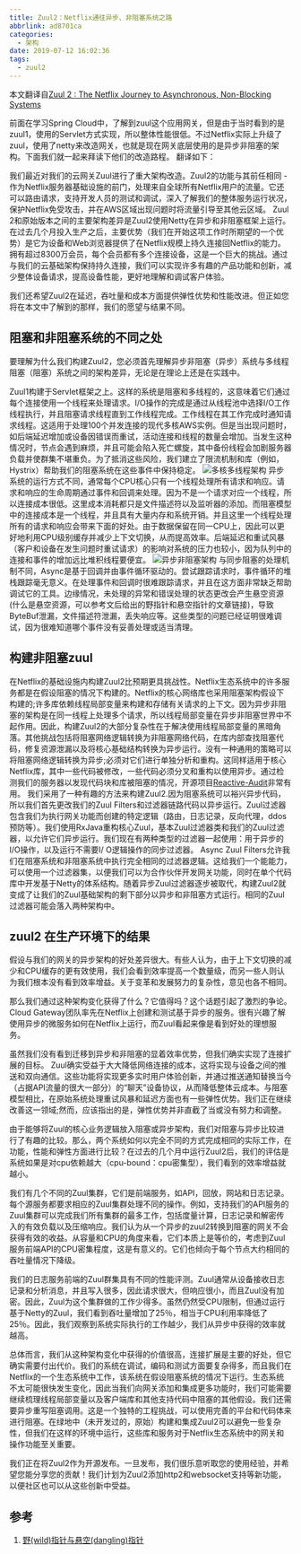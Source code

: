 ```yaml
---
title: Zuul2：Netflix通往异步、非阻塞系统之路
abbrlink: ad8701ca
categories:
  - 架构
date: 2019-07-12 16:02:36
tags:
  - zuul2
---
```

本文翻译自[Zuul 2 : The Netflix Journey to Asynchronous, Non-Blocking Systems](https://medium.com/netflix-techblog/zuul-2-the-netflix-journey-to-asynchronous-non-blocking-systems-45947377fb5c)

前面在学习Spring Cloud中，了解到zuul这个应用网关，但是由于当时看到的是zuul1，使用的Servlet方式实现，所以整体性能很低。不过Netflix实际上升级了zuul，使用了netty来改造网关，也就是现在网关底层使用的是异步非阻塞的架构。下面我们就一起来拜读下他们的改造路程。
翻译如下：

我们最近对我们的云网关Zuul进行了重大架构改造。Zuul2的功能与其前任相同 - 作为Netflix服务器基础设施的前门，处理来自全球所有Netflix用户的流量。它还可以路由请求，支持开发人员的测试和调试，深入了解我们的整体服务运行状况，保护Netflix免受攻击，并在AWS区域出现问题时将流量引导至其他云区域。 Zuul 2和原始版本之间的主要架构差异是Zuul2使用Netty在异步和非阻塞框架上运行。在过去几个月投入生产之后，主要优势（我们在开始这项工作时所期望的一个优势）是它为设备和Web浏览器提供了在Netflix规模上持久连接回Netflix的能力。拥有超过8300万会员，每个会员都有多个连接设备，这是一个巨大的挑战。通过与我们的云基础架构保持持久连接，我们可以实现许多有趣的产品功能和创新，减少整体设备请求，提高设备性能，更好地理解和调试客户体验。

我们还希望Zuul2在延迟，吞吐量和成本方面提供弹性优势和性能改进。但正如您将在本文中了解到的那样，我们的愿望与结果不同。
<!-- more -->
## 阻塞和非阻塞系统的不同之处

要理解为什么我们构建Zuul2，您必须首先理解异步非阻塞（异步）系统与多线程阻塞（阻塞）系统之间的架构差异，无论是在理论上还是在实践中。

Zuul1构建于Servlet框架之上。这样的系统是阻塞和多线程的，这意味着它们通过每个连接使用一个线程来处理请求。I/O操作的完成是通过从线程池中选择I/O工作线程执行，并且阻塞请求线程直到工作线程完成。工作线程在其工作完成时通知请求线程。这适用于处理100个并发连接的现代多核AWS实例。但是当出现问题时，如后端延迟增加或设备因错误而重试，活动连接和线程的数量会增加。当发生这种情况时，节点会遇到麻烦，并且可能会陷入死亡螺旋，其中备份线程会加剧服务器负载并使群集不堪重负。为了抵消这些风险，我们建立了限流机制和库（例如，
Hystrix）帮助我们的阻塞系统在这些事件中保持稳定。
![多核多线程架构](/sourcehttps://cdn.jsdelivr.net/gh/fengxiu/img/0_kPzgZrACokyPJJfy.png)
异步系统的运行方式不同，通常每个CPU核心只有一个线程处理所有请求和响应。请求和响应的生命周期通过事件和回调来处理。因为不是一个请求对应一个线程，所以连接成本很低。这里成本消耗都只是文件描述符以及监听器的添加。而阻塞模型中的连接成本是一个线程，并且具有大量内存和系统开销。并且这里一个线程处理所有的请求和响应会带来下面的好处。由于数据保留在同一CPU上，因此可以更好地利用CPU级别缓存并减少上下文切换，从而提高效率。后端延迟和重试风暴（客户和设备在发生问题时重试请求）的影响对系统的压力也较小，因为队列中的连接和事件的增加远比堆积线程要便宜。
![异步非阻塞架构](/sourcehttps://cdn.jsdelivr.net/gh/fengxiu/img/0_jrG2ldEVRRJcgpkj.png)
与同步阻塞的处理机制不同，Async是基于回调并由事件循环驱动的。尝试跟踪请求时，事件循环的堆栈跟踪毫无意义。在处理事件和回调时很难跟踪请求，并且在这方面非常缺乏帮助调试它的工具。边缘情况，未处理的异常和错误处理的状态更改会产生悬空资源(什么是悬空资源，可以参考文后给出的野指针和悬空指针的文章链接)，导致ByteBuf泄漏，文件描述符泄漏，丢失响应等。这些类型的问题已经证明很难调试，因为很难知道哪个事件没有妥善处理或适当清理。

## 构建非阻塞zuul

在Netflix的基础设施内构建Zuul2比预期更具挑战性。Netflix生态系统中的许多服务都是在假设阻塞的情况下构建的。Netflix的核心网络库也采用阻塞架构假设下构建的;许多库依赖线程局部变量来构建和存储有关请求的上下文。因为异步非阻塞的架构是在同一线程上处理多个请求，所以线程局部变量在异步非阻塞世界中不起作用。因此，构建Zuul2的大部分复杂性在于解决使用线程局部变量的黑暗角落。其他挑战包括将阻塞网络逻辑转换为非阻塞网络代码，在库内部查找阻塞代码，修复资源泄漏以及将核心基础结构转换为异步运行。没有一种通用的策略可以将阻塞网络逻辑转换为异步;必须对它们进行单独分析和重构。这同样适用于核心Netflix库，其中一些代码被修改，一些代码必须分叉和重构以使用异步。通过检测我们的服务器以发现代码块和库被阻塞的情况，开源项目[Reactive-Audit](https://github.com/octo-online/reactive-audit)非常有用。
我们采用了一种有趣的方法来构建Zuul2.因为阻塞系统可以裕兴异步代码，所以我们首先更改我们的Zuul Filters和过滤器链路代码以异步运行。Zuul过滤器包含我们为执行网关功能而创建的特定逻辑（路由，日志记录，反向代理，ddos预防等）。我们使用RxJava重构核心Zuul，基本Zuul过滤器类和我们的Zuul过滤器，以允许它们异步运行。我们现在有两种类型的过滤器一起使用：用于异步的I/O操作，以及运行不需要I/ O逻辑操作的同步过滤器。 Async Zuul Filters允许我们在阻塞系统和非阻塞系统中执行完全相同的过滤器逻辑。这给我们一个能能力，可以使用一个过滤器集，以便我们可以为合作伙伴开发网关功能，同时在单个代码库中开发基于Netty的体系结构。随着异步Zuul过滤器逐步被取代，构建Zuul2就变成了让我们的Zuul基础架构的剩下部分以异步和非阻塞方式运行。相同的Zuul过滤器可能会落入两种架构中。

## zuul2 在生产环境下的结果

假设与我们的网关的异步架构的好处差异很大。有些人认为，由于上下文切换的减少和CPU缓存的更有效使用，我们会看到效率提高一个数量级，而另一些人则认为我们根本没有看到效率增益。关于变革和发展努力的复杂性，意见也各不相同。

那么我们通过这种架构变化获得了什么？它值得吗？这个话题引起了激烈的争论。 Cloud Gateway团队率先在Netflix上创建和测试基于异步的服务。很有兴趣了解使用异步的微服务如何在Netflix上运行，而Zuul看起来像是看到好处的理想服务。

虽然我们没有看到迁移到异步和非阻塞的显着效率优势，但我们确实实现了连接扩展的目标。 Zuul确实受益于大大降低网络连接的成本，这将实现与设备之间的推送和双向通信。这些功能将实现更多实时用户体验创新，并通过推送通知替换当今（占据API流量的很大一部分）的“聊天”设备协议，从而降低整体云成本。与阻塞模型相比，在原始系统处理重试风暴和延迟方面也有一些弹性优势。我们正在继续改善这一领域;然而，应该指出的是，弹性优势并非直截了当或没有努力和调整。

由于能够将Zuul的核心业务逻辑放入阻塞或异步架构，我们对阻塞与异步比较进行了有趣的比较。那么，两个系统如何以完全不同的方式完成相同的实际工作，在功能，性能和弹性方面进行比较？在过去的几个月中运行Zuul2后，我们的评估是系统如果是对cpu依赖越大（cpu-bound：cpu密集型），我们看到的效率增益就越小。

我们有几个不同的Zuul集群，它们是前端服务，如API，回放，网站和日志记录。每个源服务都要求相应的Zuul集群处理不同的操作。例如，支持我们的API服务的Zuul集群可以完成我们所有集群的最多工作，包括度量计算，日志记录和解密传入的有效负载以及压缩响应。我们认为从一个异步的zuul2转换到阻塞的网关不会获得有效的收益。从容量和CPU的角度来看，它们本质上是等价的，考虑到Zuul服务前端API的CPU密集程度，这是有意义的。它们也倾向于每个节点大约相同的吞吐量情况下降级。

我们的日志服务前端的Zuul群集具有不同的性能评测。Zuul通常从设备接收日志记录和分析消息，并且写入很多，因此请求很大，但响应很小，而且Zuul没有加密。因此，Zuul为这个集群做的工作少得多。虽然仍然受CPU限制，但通过运行基于Netty的Zuul，我们看到吞吐量增加了25％，相当于CPU利用率降低了25％。因此，我们观察到系统实际执行的工作越少，我们从异步中获得的效率就越高。

总体而言，我们从这种架构变化中获得的价值很高，连接扩展是主要的好处，但它确实需要付出代价。我们的系统在调试，编码和测试方面要复杂得多，而且我们在Netflix的一个生态系统中工作，该系统在假设阻塞系统的情况下运行。生态系统不太可能很快发生变化，因此当我们向网关添加和集成更多功能时，我们可能需要继续梳理线程局部变量以及客户端库和其他支持代码中阻塞的其他假设。我们还需要异步重写阻塞调用。这是一个独特的工程挑战，可以使用完善的平台和代码体来进行阻塞。在绿地中（未开发过的，原始）构建和集成Zuul2可以避免一些复杂性，但我们在这样的环境中运行，这些库和服务对于Netflix生态系统中的网关和操作功能至关重要。

我们正在将Zuul2作为开源发布。一旦发布，我们很乐意听取您的使用经验，并希望您能分享您的贡献！我们计划为Zuul2添加http2和websocket支持等新功能，以便社区也可以从这些创新中受益。

## 参考

1. [野(wild)指针与悬空(dangling)指针](https://www.cnblogs.com/idorax/p/6475941.html)
